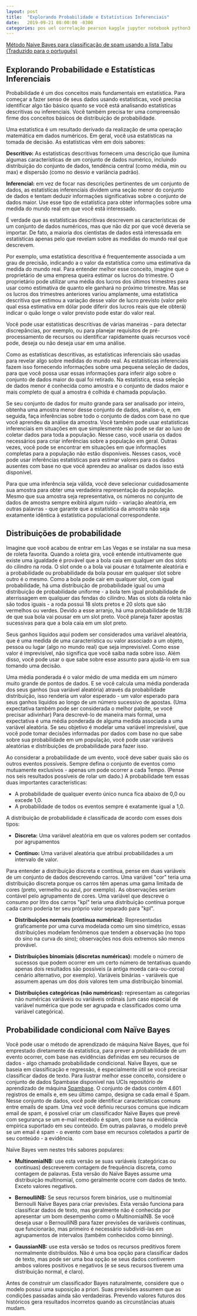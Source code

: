 ```yaml
---
layout: post
title:  "Explorando Probabilidade e Estatísticas Inferenciais"
date:   2019-09-21 08:00:00 -0300
categories: pos uel correlação pearson kaggle jupyter notebook python3 2019
---
```

[Método Naive Bayes para classificação de spam usando a lista Tabu (Traduzido para o português)](https://www.kaggle.com/marcqueiroz/m-todo-naive-bayes-para-classifica-o-de-spam)

## Explorando Probabilidade e Estatísticas Inferenciais

Probabilidade é um dos conceitos mais fundamentais em estatística. Para começar a fazer
senso de seus dados usando estatísticas, você precisa identificar algo tão básico quanto se
você está analisando estatísticas descritivas ou inferenciais. Você também precisa ter uma compreensão firme dos conceitos básicos de
distribuição de probabilidade. 

Uma estatística é um resultado derivado da realização de uma operação matemática em dados numéricos.
Em geral, você usa estatísticas na tomada de decisão. As estatísticas vêm em dois sabores:

**Descritivo:** As estatísticas descritivas fornecem uma descrição que ilumina algumas características
de um conjunto de dados numérico, incluindo distribuição do conjunto de dados, tendência central (como média, min ou
max) e dispersão (como no desvio e variância padrão).

**Inferencial:** em vez de focar nas descrições pertinentes de um conjunto de dados, as estatísticas inferenciais dividem uma seção menor do conjunto de dados e tentam deduzir informações significativas sobre o
conjunto de dados maior. Use esse tipo de estatística para obter informações sobre uma medida do mundo real em
que você está interessado.

É verdade que as estatísticas descritivas descrevem as características de um conjunto de dados numéricos, mas que
não diz por que você deveria se importar. De fato, a maioria dos cientistas de dados está interessada em
estatísticas apenas pelo que revelam sobre as medidas do mundo real que descrevem. 

Por exemplo, uma estatística descritiva é frequentemente associada a um grau de precisão, indicando a
o valor da estatística como uma estimativa da medida do mundo real.
Para entender melhor esse conceito, imagine que o proprietário de uma empresa queira estimar 
os lucros do trimestre. O proprietário pode utilizar uma média dos lucros dos últimos trimestres para usar como
estimativa de quanto ele ganhará no próximo trimestre. Mas se os lucros dos trimestres anteriores
variou amplamente, uma estatística descritiva que estimou a variação desse valor de lucro previsto (valor pelo qual essa estimativa em dólar pode diferir dos lucros reais que ele obterá)
indicar o quão longe o valor previsto pode estar do valor real. 

Você pode usar estatísticas descritivas de várias maneiras - para detectar discrepâncias, por exemplo, ou para
planejar requisitos de pré-processamento de recursos ou identificar rapidamente quais recursos você pode, 
deseja ou não deseja usar em uma análise.

Como as estatísticas descritivas, as estatísticas inferenciais são usadas para revelar algo sobre medidas do mundo real. As estatísticas inferenciais fazem isso fornecendo informações sobre uma pequena seleção de dados, para que você
possa usar essas informações para inferir algo sobre o conjunto de dados maior do qual foi retirado. Na
estatística, essa seleção de dados menor é conhecida como amostra e o conjunto de dados maior e mais completo de
qual a amostra é colhida é chamada população.

Se seu conjunto de dados for muito grande para ser analisado por inteiro, obtenha uma amostra menor desse conjunto de dados, analise-o,
e, em seguida, faça inferências sobre todo o conjunto de dados com base no que você aprendeu da análise da
amostra. Você também pode usar estatísticas inferenciais em situações em que simplesmente não pode se dar ao luxo de
coletar dados para toda a população. Nesse caso, você usaria os dados necessários para criar
inferências sobre a população em geral. Outras vezes, você pode se encontrar em situações em que
informações completas para a população não estão disponíveis. Nesses casos, você pode usar inferências
estatísticas para estimar valores para os dados ausentes com base no que você aprendeu ao analisar os dados
isso está disponível.

Para que uma inferência seja válida, você deve selecionar cuidadosamente sua amostra para obter uma verdadeira
representação da população. Mesmo que sua amostra seja representativa, os números no
 conjunto de dados de amostra sempre exibirá algum ruído - variação aleatória, em outras palavras - que
garante que a estatística da amostra não seja exatamente idêntica à estatística populacional correspondente.

## Distribuições de probabilidade

Imagine que você acabou de entrar em Las Vegas e se instalar na sua mesa de roleta favorita. Quando a roleta gira, você entende intuitivamente que existe uma igualdade é provável que a bola caia em qualquer um dos slots do cilindro na roda. O slot onde o
a bola vai pousar é totalmente aleatória e a probabilidade ou probabilidade da bola pousar em qualquer
slot sobre outro é o mesmo. Como a bola pode cair em qualquer slot, com igual probabilidade, há
uma distribuição de probabilidade igual ou uma distribuição de probabilidade uniforme - a bola tem igual
probabilidade de aterrissagem em qualquer das fendas do cilindro.
Mas os slots da roleta não são todos iguais - a roda possui 18 slots pretos e 20 slots
que são vermelhos ou verdes. Devido a esse arranjo, há uma probabilidade de 18/38 de que sua bola
vai pousar em um slot preto. Você planeja fazer apostas sucessivas para que a bola caia em um slot preto.

Seus ganhos líquidos aqui podem ser considerados uma variável aleatória, que é uma medida de uma característica ou
valor associado a um objeto, pessoa ou lugar (algo no mundo real) que seja
imprevisível. Como esse valor é imprevisível, não significa que você saiba
nada sobre isso. Além disso, você pode usar o que sabe sobre esse assunto para ajudá-lo em sua
tomando uma decisão. 

Uma média ponderada é o valor médio de uma medida em um número muito grande de pontos de dados. E se
você calcula uma média ponderada dos seus ganhos (sua variável aleatória) através da probabilidade
distribuição, isso renderia um valor esperado - um valor esperado para seus ganhos líquidos
ao longo de um número sucessivo de apostas. (Uma expectativa também pode ser considerada o melhor palpite, se você precisar adivinhar) Para descrevê-lo de maneira mais formal, uma expectativa é uma média ponderada de alguma medida associada a uma variável aleatória. Se seu objetivo é modelar uma variável imprevisível,
que você pode tomar decisões informadas por dados com base no que sabe sobre sua probabilidade em um
população, você pode usar variáveis aleatórias e distribuições de probabilidade para fazer isso.

Ao considerar a probabilidade de um evento, você deve saber quais são os outros eventos possíveis. Sempre defina o conjunto de eventos como mutuamente exclusivos - apenas um pode ocorrer a cada
Tempo. (Pense nos seis resultados possíveis de rolar um dado.) A probabilidade tem essas duas importantes
características:
* A probabilidade de qualquer evento único nunca fica abaixo de 0,0 ou excede 1,0.
* A probabilidade de todos os eventos sempre é exatamente igual a 1,0.

A distribuição de probabilidade é classificada de acordo com esses dois tipos:
* **Discreta:** Uma variável aleatória em que os valores podem ser contados por agrupamentos

* **Contínuo:** Uma variável aleatória que atribui probabilidades a um intervalo de valor. 

Para entender a distribuição discreta e contínua, pense em duas variáveis de um conjunto de dados
descrevendo carros. Uma variável "cor" teria uma distribuição discreta porque os carros têm
apenas uma gama limitada de cores (preto, vermelho ou azul, por exemplo). As observações seriam
contável pelo agrupamento de cores. Uma variável que descreve o consumo por litro dos carros "kpl" teria uma distribuição contínua porque cada carro poderia ter seu próprio valor separado para
"kpl".

* **Distribuições normais (contínua numérica):** Representadas graficamente por uma
curva modelada como um sino simétrico, essas distribuições modelam fenômenos que tendem a
observação (no topo do sino na curva do sino); observações nos dois extremos são menos
provável.

* **Distribuições binomiais (discretas numéricas):** modele o número de sucessos que podem ocorrer em um
certo número de tentativas quando apenas dois resultados são possíveis (a antiga moeda cara-ou-coroa)
cenário alternativo, por exemplo). Variáveis binárias - variáveis que assumem apenas um dos dois valores tem uma distribuição binomial.

* **Distribuições categóricas (não numéricas):** representam as categorias não numéricas
variáveis ou variáveis ordinais (um caso especial de variável numérica que pode ser agrupada e
classificados como uma variável categórica).

## Probabilidade condicional com Naïve Bayes

Você pode usar o método de aprendizado de máquina Naïve Bayes, que foi emprestado diretamente da
estatística, para prever a probabilidade de um evento ocorrer, com base nas evidências definidas em seu
recursos de dados - algo chamado probabilidade condicional. Naïve Bayes, que se baseia em
classificação e regressão, é especialmente útil se você precisar classificar dados de texto.
Para ilustrar melhor esse conceito, considere o conjunto de dados Spambase disponível nas UCIs
repositório de aprendizado de máquina [Spambase](https://archive.ics.uci.edu/ml/datasets/Spambase).
O conjunto de dados contém 4.601 registros de emails e, em seu último campo, designa se cada email é
Spam. Nesse conjunto de dados, você pode identificar características comuns entre emails de spam. Uma vez
você definiu recursos comuns que indicam email de spam, é possível criar um classificador Naïve Bayes
que prevê com segurança se um e-mail recebido é spam, com base na evidência empírica
suportado em seu conteúdo. Em outras palavras, o modelo prevê se um email é spam - o evento com base em recursos coletados a partir de seu conteúdo - a evidência.

Naïve Bayes vem nestes três sabores populares:
* **MultinomialNB:** use esta versão se suas variáveis (categóricas ou contínuas) descreverem
contagem de frequência discreta, como contagem de palavras. Esta versão do Naïve Bayes assume uma
distribuição multinomial, como geralmente ocorre com dados de texto. Exceto valores negativos.

* **BernoulliNB:** Se seus recursos forem binários, use o multinomial Bernoulli Naïve Bayes para criar
previsões. Esta versão funciona para classificar dados de texto, mas geralmente não é conhecida por apresentar um bom desempenho como o MultinomialNB. Se você deseja usar o BernoulliNB para fazer previsões de
variáveis contínuas, que funcionarão, mas primeiro é necessário subdividi-las em
agrupamentos de intervalos (também conhecidos como binning).

* **GaussianNB:** use esta versão se todos os recursos preditivos forem normalmente distribuídos. Não é uma
boa opção para classificar dados de texto, mas pode ser uma boa opção se seus dados contiverem ambos
valores positivos e negativos (e se seus recursos tiverem uma distribuição normal, é claro).

Antes de construir um classificador Bayes naturalmente, considere que o modelo possui uma suposição a priori. Suas previsões assumem que as condições passadas ainda são verdadeiras. Prevendo valores futuros
dos históricos gera resultados incorretos quando as circunstâncias atuais mudam.
